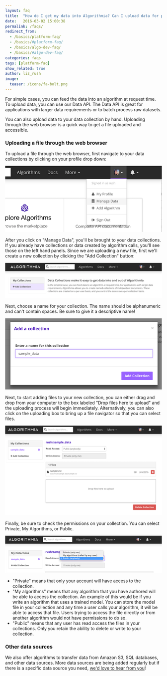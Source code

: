 ```yaml
---
layout: faq
title:  "How do I get my data into Algorithmia? Can I upload data for processing?"
date:   2016-03-02 15:00:38
permalink: /faqs/
redirect_from:
  - /basics/platform-faq/
  - /basics/#platform-faq/
  - /basics/algo-dev-faq/
  - /basics/#algo-dev-faq/
categories: faqs
tags: [platform-faq]
show_related: true
author: liz_rush
image:
  teaser: /icons/fa-bolt.png
---
```


For simple cases, you can feed the data into an algorithm at request time. To upload data, you can use our Data API. The Data API is great for applications with larger data requirements or to batch process raw datasets.

You can also upload data to your data collection by hand. Uploading through the web browser is a quick way to get a file uploaded and accessible. 

### Uploading a file through the web browser

To upload a file through the web browser, first navigate to your data collections by clicking on your profile drop down:

![access data](/images/post_images/faqs/uploading_data/nav_bar_dropdown.png)


After you click on "Manage Data", you'll be brought to your data collections. If you already have collections or data created by algorithm calls, you'll see those on the left hand panels. Since we are uploading a new file, first we'll create a new collection by clicking the "Add Collection" button:

![new collection](/images/post_images/faqs/uploading_data/click_add_collection.png)

Next, choose a name for your collection. The name should be alphanumeric and can't contain spaces. Be sure to give it a descriptive name!

![name_collection](/images/post_images/faqs/uploading_data/name_collection.png)

Next, to start adding files to your new collection, you can either drag and drop from your computer to the box labeled "Drop files here to upload" and the uploading process will begin immediately. Alternatively, you can also click on the uploading box to bring up a file navigator so that you can select files.

![add file](/images/post_images/faqs/uploading_data/add_file.png)

Finally, be sure to check the permissions on your collection. You can select Private, My Algorithms, or Public. 

![make public](/images/post_images/faqs/uploading_data/make_public.png)

* "Private" means that only your account will have access to the collection.
* "My algorithms" means that any algorithm that you have authored will be able to access the collection. An example of this would be if you write an algorithm that uses a trained model. You can store the model file in your collection and any time a user calls your algorithm, it will be able to access that file. Users trying to access the file directly or from another algorithm would not have permissions to do so.
* "Public" means that any user has read access the files in your collections. Only you retain the ability to delete or write to your collection.

### Other data sources

We also offer algorithms to transfer data from Amazon S3, SQL databases, and other data sources. More data sources are being added regularly but if there is a specific data source you need, [we'd love to hear from you](https://algorithmia.com/contact)!

